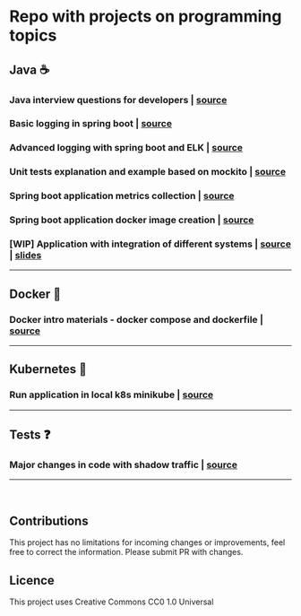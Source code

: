 # Repo with projects on programming topics

## Java :coffee:
### Java interview questions for developers | [source](java/interview-questions/)
### Basic logging in spring boot | [source](java/logs/)
### Advanced logging with spring boot and ELK | [source](java/advanced-logging/)
### Unit tests explanation and example based on mockito | [source](java/unit-tests/)
### Spring boot application metrics collection | [source](java/spring-metrics/)
### Spring boot application docker image creation | [source](java/minimum-image/)
### [WIP] Application with integration of different systems | [source](java/integrations/) | [slides](java/integrations/materials/)

---
## Docker :whale:
### Docker intro materials - docker compose and dockerfile | [source](docker/docker-intro/)

---

## Kubernetes :octopus:
### Run application in local k8s minikube | [source](k8s/minikube-demo/)


---
## Tests :question:
### Major changes in code with shadow traffic | [source](tests/shadow-traffic/)


---

<br/>

## Contributions
This project has no limitations for incoming changes or improvements, feel free to correct the information. Please submit PR with changes.

## Licence
This project uses Creative Commons CC0 1.0 Universal
